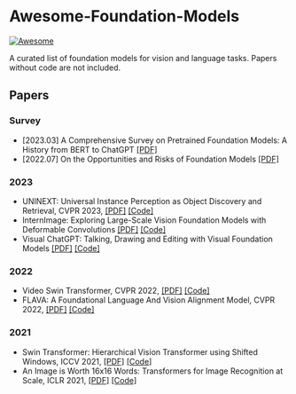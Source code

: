 # Awesome-Foundation-Models
[![Awesome](https://awesome.re/badge.svg)](https://awesome.re)

A curated list of foundation models for vision and language tasks. Papers without code are not included.

## Papers

### Survey

* [2023.03] A Comprehensive Survey on Pretrained Foundation Models: A History from BERT to ChatGPT [[PDF]](https://arxiv.org/pdf/2302.09419.pdf)
* [2022.07] On the Opportunities and Risks of Foundation Models [[PDF]](https://arxiv.org/pdf/2108.07258.pdf)

### 2023

* UNINEXT: Universal Instance Perception as Object Discovery and Retrieval, CVPR 2023, [[PDF]](https://arxiv.org/pdf/2303.06674.pdf) [[Code]](https://github.com/MasterBin-IIAU/UNINEXT)
* InternImage: Exploring Large-Scale Vision Foundation Models with Deformable Convolutions [[PDF]](https://arxiv.org/pdf/2211.05778.pdf) [[Code]](https://github.com/OpenGVLab/InternImage)
* Visual ChatGPT: Talking, Drawing and Editing with Visual Foundation Models [[PDF]](https://arxiv.org/pdf/2303.04671.pdf) [[Code]](https://github.com/microsoft/visual-chatgpt)

### 2022

* Video Swin Transformer, CVPR 2022, [[PDF]](https://openaccess.thecvf.com/content/CVPR2022/papers/Liu_Video_Swin_Transformer_CVPR_2022_paper.pdf) [[Code]](https://github.com/SwinTransformer/Video-Swin-Transformer)
* FLAVA: A Foundational Language And Vision Alignment Model, CVPR 2022, [[PDF]](https://openaccess.thecvf.com/content/CVPR2022/papers/Singh_FLAVA_A_Foundational_Language_and_Vision_Alignment_Model_CVPR_2022_paper.pdf) [[Code]](https://github.com/facebookresearch/multimodal/tree/main/examples/flava)

### 2021

* Swin Transformer: Hierarchical Vision Transformer using Shifted Windows, ICCV 2021, [[PDF]](https://openaccess.thecvf.com/content/ICCV2021/papers/Liu_Swin_Transformer_Hierarchical_Vision_Transformer_Using_Shifted_Windows_ICCV_2021_paper.pdf) [[Code]](https://github.com/microsoft/Swin-Transformer)
* An Image is Worth 16x16 Words: Transformers for Image Recognition at Scale, ICLR 2021, [[PDF]](https://arxiv.org/pdf/2010.11929.pdf) [[Code]](https://github.com/google-research/vision_transformer)
